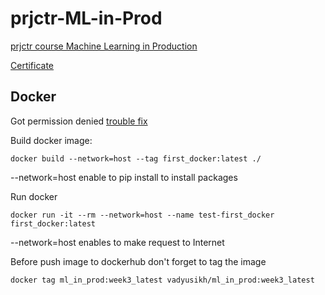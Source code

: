 # prjctr-ML-in-Prod
[prjctr course Machine Learning in Production](https://prjctr.com/course/machine-learning-in-production)

[Certificate](prjctr-ML-in-Prod/Vadym%20Honcharenko%20Projector%20certificate.pdf)

## Docker 

Got permission denied [trouble fix](https://www.digitalocean.com/community/questions/how-to-fix-docker-got-permission-denied-while-trying-to-connect-to-the-docker-daemon-socket])

Build docker image:

    docker build --network=host --tag first_docker:latest ./

 --network=host enable to pip install to install packages

Run docker 

    docker run -it --rm --network=host --name test-first_docker first_docker:latest 

--network=host enables to make request to Internet

Before push image to dockerhub don't forget to tag the image  


    docker tag ml_in_prod:week3_latest vadyusikh/ml_in_prod:week3_latest
